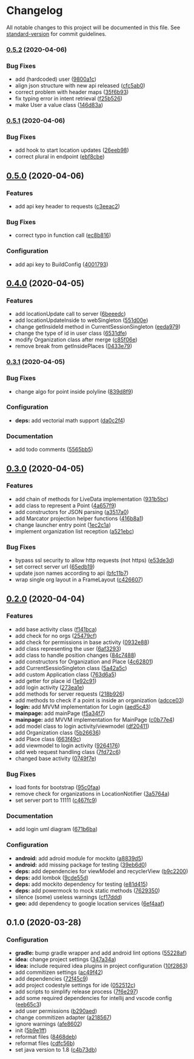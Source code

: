# Changelog

All notable changes to this project will be documented in this file. See [standard-version](https://github.com/conventional-changelog/standard-version) for commit guidelines.

### [0.5.2](https://github.com/GruppOne/stalker-mobile-app/compare/v0.5.1...v0.5.2) (2020-04-06)


### Bug Fixes

* add (hardcoded) user ([9800a1c](https://github.com/GruppOne/stalker-mobile-app/commit/9800a1c51ca074a60ec9cc077e5ea9fc90d52fde))
* align json structure with new api released ([cfc5ab0](https://github.com/GruppOne/stalker-mobile-app/commit/cfc5ab0d559a2ee2e9d092b90858fdb28656f72a))
* correct problem with header maps ([35f6b93](https://github.com/GruppOne/stalker-mobile-app/commit/35f6b93fbcb732ee399fcc23f296d6f0a6ba34b8))
* fix typing error in intent retrieval ([f25b526](https://github.com/GruppOne/stalker-mobile-app/commit/f25b526ed1a7b9de7f0e446a195b5d39acf1e395))
* make User a value class ([146d83a](https://github.com/GruppOne/stalker-mobile-app/commit/146d83afa90690fd86329632b48a8f41e88c73b2))

### [0.5.1](https://github.com/GruppOne/stalker-mobile-app/compare/v0.5.0...v0.5.1) (2020-04-06)


### Bug Fixes

* add hook to start location updates ([26eeb98](https://github.com/GruppOne/stalker-mobile-app/commit/26eeb98aa7e0be8d923b35871a560d47ad04d0b4))
* correct plural in endpoint ([ebf8cbe](https://github.com/GruppOne/stalker-mobile-app/commit/ebf8cbef62a85ef88b777b37558890209be13bae))

## [0.5.0](https://github.com/GruppOne/stalker-mobile-app/compare/v0.4.0...v0.5.0) (2020-04-06)


### Features

* add api key header to requests ([c3eeac2](https://github.com/GruppOne/stalker-mobile-app/commit/c3eeac283ad15c196c0111c22480ba6fdaf91c49))


### Bug Fixes

* correct typo in function call ([ec8b816](https://github.com/GruppOne/stalker-mobile-app/commit/ec8b8166f1e150f83d8e8e3b56c69463e0044601))


### Configuration

* add api key to BuildConfig ([4001793](https://github.com/GruppOne/stalker-mobile-app/commit/400179325fcea8d3ac5b0656cc4086398e25f5eb))

## [0.4.0](https://github.com/GruppOne/stalker-mobile-app/compare/v0.3.1...v0.4.0) (2020-04-05)


### Features

* add locationUpdate call to server ([6beeedc](https://github.com/GruppOne/stalker-mobile-app/commit/6beeedc0b39d1447b5437ea369ad96f96d23af63))
* add locationUpdateInside to webSingleton ([551d00e](https://github.com/GruppOne/stalker-mobile-app/commit/551d00ea946434a413169a3b9fd9fb9859d12360))
* change getInsideId method in CurrentSessionSingleton ([eeda979](https://github.com/GruppOne/stalker-mobile-app/commit/eeda979fbc49cd95b6f5c8221fc074d49c313cfb))
* change the type of id in user class ([6531dfe](https://github.com/GruppOne/stalker-mobile-app/commit/6531dfe70a6dcf87ccd8930fc35bfd8a4b48813a))
* modify Organization class after merge ([c85f06e](https://github.com/GruppOne/stalker-mobile-app/commit/c85f06e5a4eccce6182eb454eb9efc3f773ed5a2))
* remove break from getInsidePlaces ([0433e79](https://github.com/GruppOne/stalker-mobile-app/commit/0433e795f52c0fc76832009284236450063e298f))

### [0.3.1](https://github.com/GruppOne/stalker-mobile-app/compare/v0.3.0...v0.3.1) (2020-04-05)


### Bug Fixes

* change algo for point inside polyline ([839d8f9](https://github.com/GruppOne/stalker-mobile-app/commit/839d8f9e0f0c80add6e89e7ee0711cc12230761b))


### Configuration

* **deps:** add vectorial math support ([da0c2f4](https://github.com/GruppOne/stalker-mobile-app/commit/da0c2f49e379d4ca683f9ed3f5afd7a9e8ab6f80))


### Documentation

* add todo comments ([5565bb5](https://github.com/GruppOne/stalker-mobile-app/commit/5565bb5ec407aa1e59007cb6a6589a42af37c75f))

## [0.3.0](https://github.com/GruppOne/stalker-mobile-app/compare/v0.2.0...v0.3.0) (2020-04-05)


### Features

* add chain of methods for LiveData implementation ([931b5bc](https://github.com/GruppOne/stalker-mobile-app/commit/931b5bcaa3bedcca841e9401b08e46ebdc6b6af5))
* add class to represent a Point ([4a657f9](https://github.com/GruppOne/stalker-mobile-app/commit/4a657f98186533904fc6d4e84eb127fbc9f06c3f))
* add constructors for JSON parsing ([a3517a0](https://github.com/GruppOne/stalker-mobile-app/commit/a3517a01163530fb178ae6956d8349a87453bcf6))
* add Marcator projection helper functions ([416b8a1](https://github.com/GruppOne/stalker-mobile-app/commit/416b8a1e017cf2ab9b58c614b3f033dd753920d7))
* change launcher entry point ([1ec2c1a](https://github.com/GruppOne/stalker-mobile-app/commit/1ec2c1a51948eda50b9f7376915e5f7f9f20e839))
* implement organization list reception ([a521ebc](https://github.com/GruppOne/stalker-mobile-app/commit/a521ebcffb08efafb58584ee3b47e2e749822955))


### Bug Fixes

* bypass ssl security to allow http requests (not https) ([e53de3d](https://github.com/GruppOne/stalker-mobile-app/commit/e53de3dc569422e956bd7a9af637b8bb40b6086a))
* set correct server url ([65edb19](https://github.com/GruppOne/stalker-mobile-app/commit/65edb19258073cbe1da6b38c1b1f83c80d7f6dec))
* update json names according to api ([bfc11b7](https://github.com/GruppOne/stalker-mobile-app/commit/bfc11b70a551edf94ec07c397d8353ceb8c71546))
* wrap single org layout in a FrameLayout ([c426607](https://github.com/GruppOne/stalker-mobile-app/commit/c42660747bb8159e036fda1b88194d9cd17a04ec))

## [0.2.0](https://github.com/GruppOne/stalker-mobile-app/compare/v0.1.0...v0.2.0) (2020-04-04)


### Features

* add base activity class ([f141bca](https://github.com/GruppOne/stalker-mobile-app/commit/f141bca04ed83a3961b0254b88b0e8069abb069d))
* add check for no orgs ([25479cf](https://github.com/GruppOne/stalker-mobile-app/commit/25479cf673dcec24ce3cacf32f48871bd6643071))
* add check for permissions in base activity ([0932e88](https://github.com/GruppOne/stalker-mobile-app/commit/0932e88b72b567e50ed3fe6e1d60e67b9df73d5e))
* add class representing the user ([6af3293](https://github.com/GruppOne/stalker-mobile-app/commit/6af329358790f0f1c52562a57833599117235150))
* add class to handle position changes ([84c7488](https://github.com/GruppOne/stalker-mobile-app/commit/84c74885ab1e4ec49323d943450e5cf9083e6679))
* add constructors for Organization and Place ([4c62801](https://github.com/GruppOne/stalker-mobile-app/commit/4c628018f71e1e3eb3e3ab710458bcc20918c31b))
* add CurrentSessioSingleton class ([5a42a5c](https://github.com/GruppOne/stalker-mobile-app/commit/5a42a5cb166c98b4abd620ee01f2345dc7e24a49))
* add custom Application class ([763d6a5](https://github.com/GruppOne/stalker-mobile-app/commit/763d6a5ffa50f8279291a274ad30834cb077528f))
* add getter for place id ([1e92c91](https://github.com/GruppOne/stalker-mobile-app/commit/1e92c910d3df2a8f327d5162e49152f585f75d72))
* add login activity ([273ea1e](https://github.com/GruppOne/stalker-mobile-app/commit/273ea1e04d2c3d6d7fb249274380df92d6b926f6))
* add methods for server requests ([218b926](https://github.com/GruppOne/stalker-mobile-app/commit/218b926fd0c19628fad0df1aa657fdd50a959531))
* add methods to check if a point is inside an organization ([adcce03](https://github.com/GruppOne/stalker-mobile-app/commit/adcce038e65cef15ab2fbee46b94c36864af44ac))
* **login:** add MVVM implementation for Login ([aed5c43](https://github.com/GruppOne/stalker-mobile-app/commit/aed5c430b6765948a265f18cf836f818cb6c1141))
* **mainpage:** add mainPage ([f5a34f7](https://github.com/GruppOne/stalker-mobile-app/commit/f5a34f78694730433b937ece31c4e062e93af24e))
* **mainpage:** add MVVM implementation for MainPage ([c0b77e4](https://github.com/GruppOne/stalker-mobile-app/commit/c0b77e4492d92aea4c944b0971fc8f3531b71557))
* add model class to login activity/viewmodel ([df20411](https://github.com/GruppOne/stalker-mobile-app/commit/df2041122f26ad557f735595c909eb8fb3ebdd68))
* add Organization class ([5b26636](https://github.com/GruppOne/stalker-mobile-app/commit/5b26636851fd70abed806e677b2406e544670691))
* add Place class ([663f49c](https://github.com/GruppOne/stalker-mobile-app/commit/663f49c5394fb4e4ae63598ee1e7dd9d2741a86b))
* add viewmodel to login activity ([9264176](https://github.com/GruppOne/stalker-mobile-app/commit/9264176242594189ba191d8f0e19988cfe2f6af3))
* add web request handling class ([7fd72c6](https://github.com/GruppOne/stalker-mobile-app/commit/7fd72c620bb8315a34e823d8bfcbdf8044191578))
* changed base activity ([0749f7e](https://github.com/GruppOne/stalker-mobile-app/commit/0749f7e193c8b76a24cb69346b065b946ab6fd04))


### Bug Fixes

* load fonts for bootstrap ([95c0faa](https://github.com/GruppOne/stalker-mobile-app/commit/95c0faa2398bc8bc32494c86d5ec4a4343c46db6))
* remove check for organizations in LocationNotifier ([3a5764a](https://github.com/GruppOne/stalker-mobile-app/commit/3a5764a6e4c4594031712251faefc59d68de05a1))
* set server port to 11111 ([c467fc9](https://github.com/GruppOne/stalker-mobile-app/commit/c467fc9eb226b755e7be258d22b630034ac9d6c0))


### Documentation

* add login uml diagram ([671b6ba](https://github.com/GruppOne/stalker-mobile-app/commit/671b6ba82bab21d8266ce50b2ef3f268325d7298))


### Configuration

* **android:** add adroid module for mockito ([a8839d5](https://github.com/GruppOne/stalker-mobile-app/commit/a8839d57b89ae16bb24501d60d292f6c05babd40))
* **android:** add missing package for testing ([39eb6d0](https://github.com/GruppOne/stalker-mobile-app/commit/39eb6d0d97335c7bf0209d9f94d34238fcd8da88))
* **deps:** add dependencies for viewModel and recyclerView ([b9c2200](https://github.com/GruppOne/stalker-mobile-app/commit/b9c2200437e813783cbe8a8773b77b35ab9fc57c))
* **deps:** add lombok ([9cde55d](https://github.com/GruppOne/stalker-mobile-app/commit/9cde55d7cc9bf2124fddd36bced8e550a0e31d17))
* **deps:** add mockito dependency for testing ([e81d415](https://github.com/GruppOne/stalker-mobile-app/commit/e81d415e0ea734947633dc975eefcd1914ec333f))
* **deps:** add powermock to mock static methods ([7629350](https://github.com/GruppOne/stalker-mobile-app/commit/7629350d02843df0105169a6f1a668074161d183))
* silence (some) useless warnings ([cf17ddd](https://github.com/GruppOne/stalker-mobile-app/commit/cf17dddd4d989703343506ba73c541b2f264a6f5))
* **geo:** add dependency to google location services ([6ef4aaf](https://github.com/GruppOne/stalker-mobile-app/commit/6ef4aaf795cb63c310a32359a90ac2a46d34723f))

## 0.1.0 (2020-03-28)


### Configuration

* **gradle:** bump gradle wrapper and add android lint options ([55228af](https://github.com/GruppOne/stalker-mobile-app/commit/55228af22edbce261c29063e7bcc202299532452))
* **idea:** change project settings ([347a34a](https://github.com/GruppOne/stalker-mobile-app/commit/347a34aa1a75bba2052c059b5bfe1ffb60368cd6))
* **idea:** include required idea plugins in project configuration ([10f2863](https://github.com/GruppOne/stalker-mobile-app/commit/10f28637b3a6514b7b97e79c457864dbfd02b3c4))
* add commitizen settings ([ac49f42](https://github.com/GruppOne/stalker-mobile-app/commit/ac49f425f542143dfceb97da68f3291f1cf6c69c))
* add dependencies ([72f45c9](https://github.com/GruppOne/stalker-mobile-app/commit/72f45c9014cb1ae20ff7af059021fac7497cb650))
* add project codestyle settings for ide ([052512c](https://github.com/GruppOne/stalker-mobile-app/commit/052512cf6126b297e75b23c25057fb6690c6bf9c))
* add scripts to simplify release process ([7f6e297](https://github.com/GruppOne/stalker-mobile-app/commit/7f6e297a1b64616e6a0095e81fb78698c0a4737c))
* add some required dependencies for intellij and vscode config ([eeb65c3](https://github.com/GruppOne/stalker-mobile-app/commit/eeb65c32c5832f9fa2c54f7e536f61a8653284ea))
* add user permissions ([b290aed](https://github.com/GruppOne/stalker-mobile-app/commit/b290aed511529614f80ec62956f7b444b3c2bff6))
* change commitizen adapter ([a218567](https://github.com/GruppOne/stalker-mobile-app/commit/a21856781770e270f8851a709f0ead7790b63750))
* ignore warnings ([afe8602](https://github.com/GruppOne/stalker-mobile-app/commit/afe8602eb5074b97649eb02422ebb8ece21687c3))
* init ([5b9e1ff](https://github.com/GruppOne/stalker-mobile-app/commit/5b9e1ff55bb5df3551fb35adb757461252796343))
* reformat files ([8468deb](https://github.com/GruppOne/stalker-mobile-app/commit/8468deb0fb3feea1d80c1d114fc37bd2cc6b1c1e))
* reformat files ([cdfc56b](https://github.com/GruppOne/stalker-mobile-app/commit/cdfc56ba0c05e86dafc284f97a4bacd7249ab203))
* set java version to 1.8 ([c4b73db](https://github.com/GruppOne/stalker-mobile-app/commit/c4b73db4e92724fded5c5d3951eb24979f6ef551))
